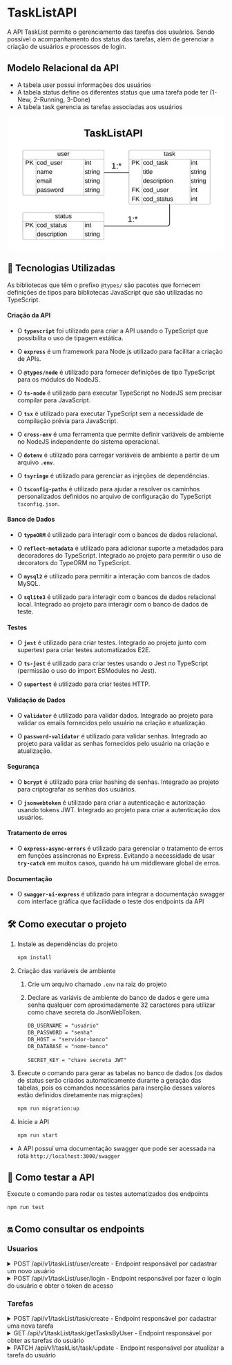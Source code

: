 # TaskListAPI

A API TaskList permite o gerenciamento das tarefas dos usuários. Sendo possível o acompanhamento dos status das tarefas, além de gerenciar a criação de usuários e processos de login.

## Modelo Relacional da API

-   A tabela user possui informações dos usuários
-   A tabela status define os diferentes status que uma tarefa pode ter (1-New, 2-Running, 3-Done)
-   A tabela task gerencia as tarefas associadas aos usuários

![Diagrama Entidade Relacionamento da TaskListAPI](docs/der-TaskListAPI.png)

## 🚀 Tecnologias Utilizadas

As bibliotecas que têm o prefixo `@types/` são pacotes que fornecem definições de tipos para bibliotecas JavaScript que são utilizadas no TypeScript.

#### Criação da API

-   O **`typescript`** foi utilizado para criar a API usando o TypeScript que possibilita o uso de tipagem estática.

-   O **`express`** é um framework para Node.js utilizado para facilitar a criação de APIs.

-   O **`@types/node`** é utilizado para fornecer definições de tipo TypeScript para os módulos do NodeJS.

-   O **`ts-node`** é utilizado para executar TypeScript no NodeJS sem precisar compilar para JavaScript.

-   O **`tsx`** é utilizado para executar TypeScript sem a necessidade de compilação prévia para JavaScript.

-   O **`cross-env`** é uma ferramenta que permite definir variáveis de ambiente no NodeJS independente do sistema operacional.

-   O **`dotenv`** é utilizado para carregar variáveis de ambiente a partir de um arquivo **`.env`**.

-   O **`tsyringe`** é utilizado para gerenciar as injeções de dependências.

-   O **`tsconfig-paths`** é utilizado para ajudar a resolver os caminhos personalizados definidos no arquivo de configuração do TypeScript `tsconfig.json`.

#### Banco de Dados

-   O **`typeORM`** é utilizado para interagir com o bancos de dados relacional.

-   O **`reflect-metadata`** é utilizado para adicionar suporte a metadados para decoradores do TypeScript. Integrado ao projeto para permitir o uso de decorators do TypeORM no TypeScript.

-   O **`mysql2`** é utilizado para permitir a interação com bancos de dados MySQL.

-   O **`sqlite3`** é utilizado para interagir com o bancos de dados relacional local. Integrado ao projeto para interagir com o banco de dados de teste.

#### Testes

-   O **`jest`** é utilizado para criar testes. Integrado ao projeto junto com supertest para criar testes automatizados E2E.

-   O **`ts-jest`** é utilizado para criar testes usando o Jest no TypeScript (permissão o uso do import ESModules no Jest).

-   O **`supertest`** é utilizado para criar testes HTTP.

#### Validação de Dados

-   O **`validator`** é utilizado para validar dados. Integrado ao projeto para validar os emails fornecidos pelo usuário na criação e atualização.

-   O **`password-validator`** é utilizado para validar senhas. Integrado ao projeto para validar as senhas fornecidos pelo usuário na criação e atualização.

#### Segurança

-   O **`bcrypt`** é utilizado para criar hashing de senhas. Integrado ao projeto para criptografar as senhas dos usuários.

-   O **`jsonwebtoken`** é utilizado para criar a autenticação e autorização usando tokens JWT. Integrado ao projeto para criar a autenticação dos usuários.

#### Tratamento de erros

-   O **`express-async-errors`** é utilizado para gerenciar o tratamento de erros em funções assíncronas no Express. Evitando a necessidade de usar **`try-catch`** em muitos casos, quando há um middleware global de erros.

#### Documentação

-   O **`swagger-ui-express`** é utilizado para integrar a documentação swagger com interface gráfica que facilidade o teste dos endpoints da API

## 🛠️ Como executar o projeto

1. Instale as dependências do projeto

    ```sh
    npm install
    ```

2. Criação das variáveis de ambiente

    1. Crie um arquivo chamado `.env` na raiz do projeto
    2. Declare as variávis de ambiente do banco de dados e gere uma senha qualquer com aproximadamente 32 caracteres para utilizar como chave secreta do JsonWebToken.

        ```
        DB_USERNAME = "usuário"
        DB_PASSWORD = "senha"
        DB_HOST = "servidor-banco"
        DB_DATABASE = "nome-banco"

        SECRET_KEY = "chave secreta JWT"
        ```

3. Execute o comando para gerar as tabelas no banco de dados (os dados de status serão criados automaticamente durante a geração das tabelas, pois os comandos necessários para inserção desses valores estão definidos diretamente nas migrações)

    ```sh
    npm run migration:up
    ```

4. Inicie a API

    ```sh
    npm run start
    ```

-   A API possuí uma documentação swagger que pode ser acessada na rota `http://localhost:3000/swagger`

## 🧪 Como testar a API

Execute o comando para rodar os testes automatizados dos endpoints

```sh
npm run test
```

## 🔛 Como consultar os endpoints

### Usuarios

<details>
  <summary>POST /api/v1/taskList/user/create - Endpoint responsável por cadastrar um novo usuário</summary>

#### **Parâmetros da Requisição**

| **Tipo** | **Parâmetro** | **Descrição**    | **Obrigatório** |
| -------- | ------------- | ---------------- | --------------- |
| body     | `name`        | Nome do usuário  | Sim             |
| body     | `email`       | Email do usuário | Sim             |
| body     | `password`    | Senha do usuário | Sim             |

#### **Respostas da Requisição**

| **Código** | **Status**  | **Descrição**                        |
| ---------- | ----------- | ------------------------------------ |
| 201        | Created     | O usuário foi cadastrado com sucesso |
| 400        | Bad Request | Houve um erro ao cadastrar o usuário |

#### **Resposta 201 do endpoint**

```json
{
    "token": "eyJhbGciOiJIUzI1NiIsInR5cCI6IkpXVCJ9.eyJjb2RfdXNlciI6MSwiaWF0IjoxNzM1MjU0ODQ0LCJleHAiOjE3MzUzNDEyNDR9.pvZW8n863bozAqQ53H-c_67aBim2P8RukO4W1hldpYM"
}
```

</details>

<details>
  <summary>POST /api/v1/taskList/user/login - Endpoint responsável por fazer o login do usuário e obter o token de acesso</summary>

#### **Parâmetros da Requisição**

| **Tipo** | **Parâmetro** | **Descrição**    | **Obrigatório** |
| -------- | ------------- | ---------------- | --------------- |
| body     | `email`       | Email do usuário | Sim             |
| body     | `password`    | Senha do usuário | Sim             |

#### **Respostas da Requisição**

| **Código** | **Status**   | **Descrição**               |
| ---------- | ------------ | --------------------------- |
| 200        | Ok           | O usuário logou com sucesso |
| 400        | Bad Request  | Houve um erro ao logar      |
| 401        | Unauthorized | Login Inválido.             |

#### **Resposta 200 do endpoint**

```json
{
    "token": "eyJhbGciOiJIUzI1NiIsInR5cCI6IkpXVCJ9.eyJjb2RfdXNlciI6MSwiaWF0IjoxNzM1MjU0ODYxLCJleHAiOjE3MzUzNDEyNjF9.prKOlTjbU4KzwZv7CqV1SLfAM-LglulV5OAlYmrkuhA"
}
```

</details>

### Tarefas

<details>
  <summary>POST /api/v1/taskList/task/create - Endpoint responsável por cadastrar uma nova tarefa</summary>

<br>

> A API utiliza um middleware que verifica o token JWT fornecido na requisição. Se o token for válido, ele é decodificado para extrair os dados do usuário. Com essas informações conseguimos vincular a tarefa ao usuário.

#### **Parâmetros da Requisição**

| **Tipo** | **Parâmetro**   | **Descrição**       | **Obrigatório** |
| -------- | --------------- | ------------------- | --------------- |
| headers  | `authorization` | Token de acesso     | Sim             |
| body     | `title`         | Título da tarefa    | Sim             |
| body     | `description`   | Descrição da tarefa | Sim             |

#### **Respostas da Requisição**

| **Código** | **Status**   | **Descrição**                       |
| ---------- | ------------ | ----------------------------------- |
| 201        | Created      | A tarefa foi cadastrada com sucesso |
| 400        | Bad Request  | Houve um erro ao cadastrar a tarefa |
| 401        | Unauthorized | O token de acesso é obrigatório.    |
| 403        | Forbbiden    | O token de acesso é inválido.       |

</details>

<details>
  <summary>GET /api/v1/taskList/task/getTasksByUser - Endpoint responsável por obter as tarefas do usuário</summary>

<br>

> A API utiliza um middleware que verifica o token JWT fornecido na requisição. Se o token for válido, ele é decodificado para extrair os dados do usuário. Com essas informações conseguimos obter as tarefas vinculadas ao usuário.

#### **Parâmetros da Requisição**

| **Tipo** | **Parâmetro**   | **Descrição**   | **Obrigatório** |
| -------- | --------------- | --------------- | --------------- |
| headers  | `authorization` | Token de acesso | Sim             |

#### **Respostas da Requisição**

| **Código** | **Status**   | **Descrição**                                   |
| ---------- | ------------ | ----------------------------------------------- |
| 200        | Ok           | As tarefas do usuário foram obtidas com sucesso |
| 400        | Bad Request  | Houve um erro ao obter as tarefas do usuário    |
| 401        | Unauthorized | O token de acesso é obrigatório.                |
| 403        | Forbidden    | O token de acesso é inválido.                   |

#### **Resposta 200 do endpoint**

```json
{
    "cod_user": 1,
    "name": "Stella Luana Araújo",
    "email": "stella_araujo@gmail.com",
    "task": [
        {
            "cod_task": 1,
            "title": "Estudar JS",
            "description": "Operadores Relacionais",
            "status": {
                "cod_status": 1,
                "description": "New"
            }
        },
        {
            "cod_task": 2,
            "title": "Estudar JS",
            "description": "Operadores Aritméticos",
            "status": {
                "cod_status": 3,
                "description": "Done"
            }
        }
    ]
}
```

</details>

<details>
  <summary>PATCH /api/v1/taskList/task/update - Endpoint responsável por atualizar a tarefa do usuário</summary>

<br>

> A API utiliza um middleware que verifica o token JWT fornecido na requisição. Se o token for válido, ele é decodificado para extrair os dados do usuário. Com essas informações conseguimos obter e atualizar as tarefas vinculadas ao usuário.

#### **Parâmetros da Requisição**

| **Tipo** | **Parâmetro**   | **Descrição**              | **Obrigatório** |
| -------- | --------------- | -------------------------- | --------------- |
| headers  | `authorization` | Token de acesso            | Sim             |
| body     | `cod_task`      | Código da tarefa           | Sim             |
| body     | `title`         | Título da tarefa           | Não             |
| body     | `description`   | Descrição da tarefa        | Não             |
| body     | `cod_status`    | Código do status da tarefa | Não             |

#### **Respostas da Requisição**

| **Código** | **Status**   | **Descrição**                                  |
| ---------- | ------------ | ---------------------------------------------- |
| 200        | Ok           | O usuário logou com sucesso                    |
| 400        | Bad Request  | Houve um erro ao atualizar a tarefa do usuário |
| 401        | Unauthorized | O token de acesso é obrigatório.               |
| 403        | Forbidden    | O token de acesso é inválido.                  |
| 404        | Not Found    | A tarefa do usuário não foi encontrada.        |
| 404        | Not Found    | O status não foi encontrado.                   |

</details>
